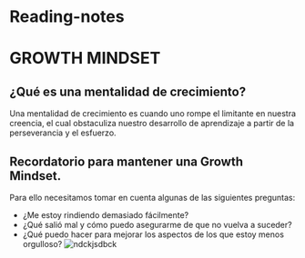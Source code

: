 # Reading-notes
# **GROWTH MINDSET**
## **¿Qué es una mentalidad de crecimiento?**
Una mentalidad de crecimiento es cuando uno rompe el limitante en nuestra creencia, el cual obstaculiza nuestro desarrollo de aprendizaje a partir de la perseverancia y el esfuerzo.
## **Recordatorio para mantener una Growth Mindset.**
Para ello necesitamos tomar en cuenta algunas de las siguientes preguntas:
- ¿Me estoy rindiendo demasiado fácilmente?
- ¿Qué salió mal y cómo puedo asegurarme de que no vuelva a suceder?
- ¿Qué puedo hacer para mejorar los aspectos de los que estoy menos orgulloso?
![ndckjsdbck](https://atlassianblog.wpengine.com/wp-content/uploads/2015/11/growth-mindset.png)
